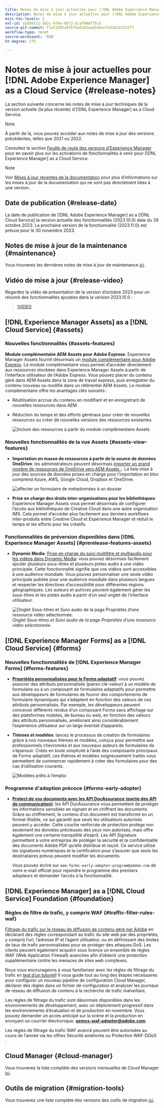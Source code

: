 ```yaml
---
title: Notes de mise à jour actuelles pour [!DNL Adobe Experience Manager] as a Cloud Service.
description: Notes de mise à jour actuelles pour [!DNL Adobe Experience Manager] as a Cloud Service.
mini-toc-levels: 1
exl-id: a2d56721-502c-4f4e-9b72-5ca790df75c5
source-git-commit: f1af229fa0fb75a6181eae545ac7e51b31f212f7
workflow-type: tm+mt
source-wordcount: '920'
ht-degree: 27%

---
```


# Notes de mise à jour actuelles pour [!DNL Adobe Experience Manager] as a Cloud Service {#release-notes}

La section suivante concerne les notes de mise à jour techniques de la version actuelle (la plus récente) d’[!DNL Experience Manager] as a Cloud Service.

>[!NOTE]
>
>À partir de là, vous pouvez accéder aux notes de mise à jour des versions précédentes, telles que 2021 ou 2022.
>
>Consultez la section [Feuille de route des versions d’Experience Manager](https://experienceleague.adobe.com/docs/experience-manager-release-information/aem-release-updates/update-releases-roadmap.html?lang=fr) pour en savoir plus sur les activations de fonctionnalités à venir pour [!DNL Experience Manager] as a Cloud Service.

>[!NOTE]
>
>Voir [Mises à jour récentes de la documentation](https://experienceleague.adobe.com/docs/experience-manager-release-information/aem-release-updates/doc-updates/documentation-updates.html?lang=fr) pour plus d’informations sur les mises à jour de la documentation qui ne sont pas directement liées à une version.

## Date de publication {#release-date}

La date de publication de [!DNL Adobe Experience Manager] as a [!DNL Cloud Service] la version actuelle des fonctionnalités (2023.10.0) date du 26 octobre 2023. La prochaine version de la fonctionnalité (2023.11.0) est prévue pour le 30 novembre 2023.

## Notes de mise à jour de la maintenance {#maintenance}

Vous trouverez les dernières notes de mise à jour de maintenance [ici](/help/release-notes/maintenance/latest.md).

## Vidéo de mise à jour {#release-video}

Regardez la vidéo de présentation de la version d’octobre 2023 pour un résumé des fonctionnalités ajoutées dans la version 2023.10.0 :

>[!VIDEO](https://video.tv.adobe.com/v/3425186/?quality=12)

## [!DNL Experience Manager Assets] as a [!DNL Cloud Service] {#assets}

### Nouvelles fonctionnalités {#assets-features}

**Module complémentaire AEM Assets pour Adobe Express**: Experience Manager Assets fournit désormais un [module complémentaire pour Adobe Express](/help/assets/addon-adobe-express.md). Le module complémentaire vous permet d’accéder directement aux ressources stockées dans Experience Manager Assets à partir de l’interface utilisateur de l’Adobe Express. Vous pouvez placer du contenu géré dans AEM Assets dans la zone de travail express, puis enregistrer du contenu nouveau ou modifié dans un référentiel AEM Assets. Le module complémentaire offre les avantages clés suivants :

* Réutilisation accrue du contenu en modifiant et en enregistrant de nouvelles ressources dans AEM

* Réduction du temps et des efforts généraux pour créer de nouvelles ressources ou créer de nouvelles versions des ressources existantes

  ![Inclure des ressources à partir du module complémentaire Assets](/help/assets/assets/aem-assets-add-on-include-assets.png)

### Nouvelles fonctionnalités de la vue Assets {#assets-view-features}

* **Importation en masse de ressources à partir de la source de données OneDrive**: les administrateurs peuvent désormais [importer un grand nombre de ressources de OneDrive vers AEM Assets ;](/help/assets/bulk-import-assets-view.md#onedrive-developer-application). La liste mise à jour des sources de données prises en charge pour l’importation en bloc comprend Azure, AWS, Google Cloud, Dropbox et OneDrive.

  ![affecter un formulaire de métadonnées à un dossier](/help/assets/assets/bulk-import-source-details-onedrive.png)

* **Prise en charge des droits inter-organisations pour les bibliothèques**: Experience Manager Assets vous permet désormais de configurer l’accès aux bibliothèques de Creative Cloud dans une autre organisation IMS. Cela permet d’accéder plus facilement aux derniers workflows inter-produits entre Creative Cloud et Experience Manager et réduit le temps et les efforts pour les créatifs.

### Fonctionnalités de préversion disponibles dans [!DNL Experience Manager Assets] {#prerelease-features-assets}

* **Dynamic Media**: [Prise en charge du suivi multititre et multiaudio pour les vidéos dans Dynamic Media](/help/assets/dynamic-media/video.md#about-msma): vous pouvez désormais facilement ajouter plusieurs sous-titres et plusieurs pistes audio à une vidéo principale. Cette fonctionnalité signifie que vos vidéos sont accessibles à une audience mondiale. Vous pouvez personnaliser une seule vidéo principale publiée pour une audience mondiale dans plusieurs langues et respecter les directives d’accessibilité pour différentes régions géographiques. Les auteurs et autrices peuvent également gérer les sous-titres et les pistes audio à partir d’un seul onglet de l’interface utilisateur.

  ![Onglet Sous-titres et Suivi audio de la page Propriétés d’une ressource vidéo sélectionnée.](/help/release-notes/assets/msma-aem-cs.png)*Onglet Sous-titres et Suivi audio de la page Propriétés d’une ressource vidéo sélectionnée.*

## [!DNL Experience Manager Forms] as a [!DNL Cloud Service] {#forms}

### Nouvelles fonctionnalités de [!DNL Experience Manager Forms] {#forms-features}

* **[Propriétés personnalisées pour le Forms adaptatif](/help/forms/template-editor-core-components.md#add-a-custom-group-name-in-the-policy-of-template-editor)**: vous pouvez associer des attributs personnalisés (paires clé-valeur) à un modèle de formulaire ou à un composant de formulaires adaptatifs pour permettre aux développeurs de formulaires de fournir des comportements de formulaire dynamiques qui s’adaptent en fonction des valeurs de ces attributs personnalisés. Par exemple, les développeurs peuvent concevoir différents rendus d’un composant Forms sans affichage sur des plateformes mobiles, de bureau ou web, en fonction des valeurs des attributs personnalisés, améliorant ainsi considérablement l’expérience utilisateur sur un large éventail d’appareils.

* **Thèmes et modèles**: lancez le processus de création de formulaires grâce à nos nouveaux thèmes et modèles, conçus pour permettre aux professionnels chevronnés et aux nouveaux auteurs de formulaires de s’épanouir. Créés en toute simplicité à l’aide des composants principaux de Forms adaptatif, ces thèmes et modèles soigneusement traités vous permettent de commencer rapidement à créer des formulaires pour des cas d’utilisation courants.

  ![Modèles prêts à l’emploi](/help/forms/assets/form-templates-ootb.png)


### Programme d&#39;adoption précoce {#forms-early-adopter}

* **[Protect de vos documents avec les API DocAssurance (partie des API de communication)](/help/forms/aem-forms-cloud-service-communications-introduction.md#document-assurance-doc-assurance)**: les API DocAssurance vous permettent de protéger les informations sensibles en signant et en chiffrant les documents. Grâce au chiffrement, le contenu d’un document est transformé en un format illisible, ce qui garantit que seuls les utilisateurs autorisés peuvent y accéder. Cette couche renforcée de protection protège non seulement les données précieuses des yeux non autorisés, mais offre également une certaine tranquillité d’esprit. Les API Signature permettent à votre entreprise de protéger la sécurité et la confidentialité des documents Adobe PDF qu’elle distribue et reçoit. Ce service utilise les signatures numériques et la certification pour s’assurer que seuls les destinataires prévus peuvent modifier les documents.

  Vous pouvez écrire sur `aem-forms-early-adopter-program@adobe.com` de votre e-mail officiel pour rejoindre le programme des premiers adopteurs et demander l’accès à la fonctionnalité.

## [!DNL Experience Manager] as a [!DNL Cloud Service] Foundation {#foundation}

### Règles de filtre de trafic, y compris WAF {#traffic-filter-rules-waf}

[Filtrage du trafic sur le réseau de diffusion de contenu géré par Adobe](/help/security/traffic-filter-rules-including-waf.md) en déclarant des règles correspondant au trafic du site web par des propriétés, y compris l’url, l’adresse IP et l’agent utilisateur, ou en définissant des limites de taux de trafic personnalisées pour se protéger des attaques DoS. Les clients peuvent également acquérir sous licence un ensemble de règles WAF (Web Application Firewall) avancées afin d’obtenir une protection supplémentaire contre les menaces de sites web complexes.

Nous vous encourageons à vous familiariser avec les règles de filtrage du trafic en [test d’un tutoriel](https://experienceleague.adobe.com/docs/experience-manager-learn/cloud-service/security/traffic-filter-and-waf-rules/overview.html)! Il vous guide tout au long des étapes nécessaires pour configurer un nouveau pipeline de configuration Cloud Manager, déclarer des règles dans un fichier de configuration et analyser les journaux de réseau de diffusion de contenu à la recherche de trafic malveillant.

Les règles de filtrage du trafic sont désormais disponibles dans les environnements de développement, avec un déploiement progressif dans les environnements d’évaluation et de production en novembre. Vous pouvez demander un accès anticipé sur la scène et la production en envoyant un courrier électronique. **aemcs-waf-adopter@adobe.com**.

Les règles de filtrage du trafic WAF avancé peuvent être autorisées au cours de l’année via les offres Sécurité améliorée ou Protection WAF-DDoS .

## Cloud Manager {#cloud-manager}

Vous trouverez la liste complète des versions mensuelles de Cloud Manager [ici](/help/implementing/cloud-manager/release-notes/current.md).

## Outils de migration {#migration-tools}

Vous trouverez une liste complète des versions des outils de migration [ici](/help/journey-migration/release-notes/release-notes-migration-tools-current.md).
